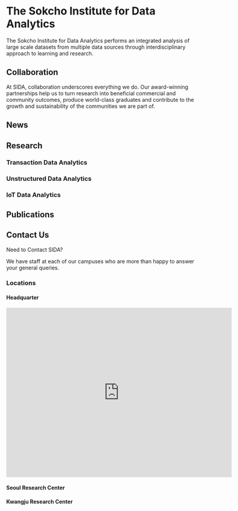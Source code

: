 # The Sokcho Institute for Data Analytics

The Sokcho Institute for Data Analytics performs an integrated analysis of large scale datasets from multiple data sources through interdisciplinary approach to learning and research.  

## Collaboration

At SIDA, collaboration underscores everything we do. Our award-winning partnerships help us to turn research into beneficial commercial and community outcomes, produce world-class graduates and contribute to the growth and sustainability of the communities we are part of.

## News 

## Research

### Transaction Data Analytics


### Unstructured Data Analytics


### IoT Data Analytics

## Publications

## Contact Us

Need to Contact SIDA?  

We have staff at each of our campuses who are more than happy to answer your general queries.  

### Locations

#### Headquarter

<iframe src="https://www.google.com/maps/embed?pb=!1m18!1m12!1m3!1d783.0915043652166!2d128.55423528817414!3d38.271007451611055!2m3!1f0!2f0!3f0!3m2!1i1024!2i768!4f13.1!3m3!1m2!1s0x5fd8958f7c333431%3A0x2f35972241f78d9a!2z6rCV7JuQ64-EIOqzoOyEseq1sCDthqDshLHrqbQg7JWE7JW87KeE64KoM-q4uCA0LTY!5e0!3m2!1sko!2skr!4v1508724886784" width="600" height="450" frameborder="0" style="border:0" allowfullscreen></iframe>

#### Seoul Research Center

#### Kwangju Research Center

